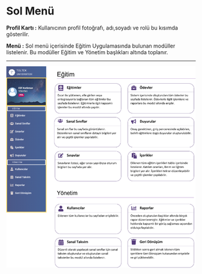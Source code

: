 # Sol Menü

**Profil Kartı :** Kullanıcının profil fotoğrafı, adı,soyadı ve rolü bu kısımda gösterilir.

**Menü :** Sol menü içerisinde Eğitim Uygulamasında bulunan modüller listelenir. Bu modüller Eğitim ve Yönetim başlıkları altında toplanır.

---

![LeftMenu](/docs/media/layout/leftmenu3.png)